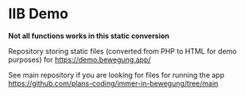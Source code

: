 # IIB Demo
**Not all functions works in this static conversion**

Repository storing static files (converted from PHP to HTML for demo purposes) for https://demo.bewegung.app/

See main repository if you are looking for files for running the app https://github.com/plans-coding/immer-in-bewegung/tree/main
